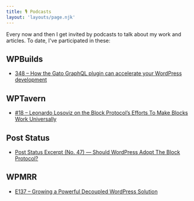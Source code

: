```yaml
---
title: 🎙 Podcasts
layout: 'layouts/page.njk'
---
```


Every now and then I get invited by podcasts to talk about my work and articles. To date, I've participated in these:

## WPBuilds

- [348 – How the Gato GraphQL plugin can accelerate your WordPress development](https://wpbuilds.com/2023/11/02/348-how-the-gato-graphql-plugin-can-accelerate-your-wordpress-development/)

## WPTavern

- [#18 – Leonardo Losoviz on the Block Protocol’s Efforts To Make Blocks Work Universally](https://wptavern.com/podcast/18-leonardo-losoviz-on-the-block-protocols-efforts-to-make-blocks-work-universally)

## Post Status

- [Post Status Excerpt (No. 47) — Should WordPress Adopt The Block Protocol?](https://poststatus.com/post-status-excerpt-no-47-should-wordpress-adopt-the-block-protocol/)

## WPMRR

- [E137 – Growing a Powerful Decoupled WordPress Solution](https://wpmrr.com/podcast/leonardo-losoviz-graphql-api/)
